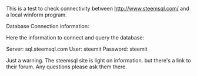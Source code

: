 This is a test to check connectivity between http://www.steemsql.com/ and a local winform program.

Database Connection information:
 
Here the information to connect and query the database:
 
Server:                 sql.steemsql.com
User:                     steemit
Password:           steemit

Just a warning. The steemsql site is light on information. but there's a link to their forum.
Any questions please ask them there.
